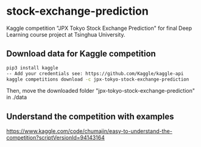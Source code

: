 # stock-exchange-prediction
Kaggle competition "JPX Tokyo Stock Exchange Prediction" for final Deep Learning course project at Tsinghua University. 

## Download data for Kaggle competition

````bash
pip3 install kaggle
-- Add your credentials see: https://github.com/Kaggle/kaggle-api
kaggle competitions download -c jpx-tokyo-stock-exchange-prediction
````
Then, move the downloaded folder "jpx-tokyo-stock-exchange-prediction" in ./data


## Understand the competition with examples

https://www.kaggle.com/code/chumajin/easy-to-understand-the-competition?scriptVersionId=94143164